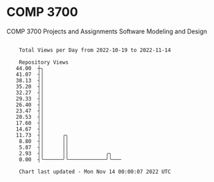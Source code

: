 # COMP 3700
COMP 3700 Projects and Assignments
Software Modeling and Design

```

    Total Views per Day from 2022-10-19 to 2022-11-14

    Repository Views
   44.00  ┼╮
   41.07  ┤│
   38.13  ┤│
   35.20  ┤│
   32.27  ┤│
   29.33  ┤│
   26.40  ┤│
   23.47  ┤│
   20.53  ┤│
   17.60  ┤│
   14.67  ┤│
   11.73  ┤│      ╭╮
    8.80  ┤│      ││
    5.87  ┤│      ││
    2.93  ┤│      ││            ╭╮
    0.00  ┤╰──────╯╰────────────╯╰───

    Chart last updated - Mon Nov 14 00:00:07 2022 UTC
    
```
